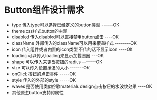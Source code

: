 # Button组件设计需求

- type 传入type可以选择已经定义的button类型 ------OK
- theme css样式button的主题
- disabled 传入disabled可以直接禁用button点击 ----OK
- className 外部传入的className可以用来覆盖样式 --------OK
- icon 传入组件或者内置的icon类型 不传的话不显示icon ----OK
- loading 可以传入loading来显示加载圈圈 ---OK
- shape 可以传入来更改按钮的radius -------OK
- size 可以传入设置按钮的大小 -------OK
- onClick 按钮的点击事件 -----OK
- style 传入的外部的style  -----OK
- waves 是否使用类似谷歌materials design点击按钮的水波纹效果 ----OK
- 其他原生button支持的属性